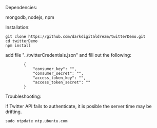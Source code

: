 Dependencies:

mongodb, nodejs, npm

Installation:

```
git clone https://github.com/darkdigitaldream/twitterDemo.git
cd twitterDemo
npm install
```

add file "../twitterCredentials.json" and fill out the following:

```
		{
			"consumer_key": "",
			"consumer_secret": "",
			"access_token_key": "",
			"access_token_secret": ""
		}
```

Troubleshooting:

if Twitter API fails to authenticate, it is posible the server time may be drifting.

```
sudo ntpdate ntp.ubuntu.com
```

